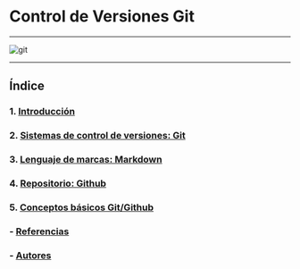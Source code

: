 # Control de Versiones Git

---

![git](img/)

---

## Índice

### 1. [Introducción](introduccion.md)

### 2. [Sistemas de control de versiones: Git](git.md)

### 3. [Lenguaje de marcas: Markdown](markdown.md)

### 4. [Repositorio: Github](github.md)

### 5. [Conceptos básicos Git/Github](conceptos.md)

### - [Referencias](referencias.md)

### - [Autores](autores.md)
